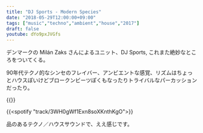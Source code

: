 ```yaml
---
title: "DJ Sports - Modern Species"
date: "2018-05-29T12:00:00+09:00"
tags: ["music","techno","ambient","house","2017"]
draft: false
youtube: dYo9pxJVGfs
---
```


デンマークの Milán Zaks さんによるユニット、DJ Sports, これまた絶妙なところをついてくる。

90年代テクノ的なシンセのフレイバー、アンビエントな感覚、リズムはちょっとハウスぽいけどブロークンビーツぽくもなったりトライバルなパーカッションだったり。

{{<youtube src="dYo9pxJVGfs" title="DJ Sports - World Class">}}

{{<spotify "track/3WH0gWf1Exn8soXKnthKgO">}}

品のあるテクノ／ハウスサウンドで、ええ感じです。
